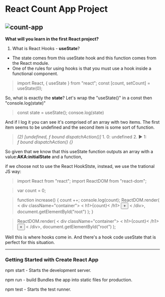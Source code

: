 # React Count App Project
![count-app](image.jpg)
---
**What will you learn in the first React project?**
1. What is React Hooks - **useState**?
- The state comes from this useState hook and this function comes from the React module.
- One of the rules for using hooks is that you must use a hook inside a functional component.
>import React, { useState } from "react";
>const [count, setCount] = useState(0);

So, what is exactly the **state**? Let's wrap the "useState()" in a const then "console.log(state)" 

> const state = useState();
> consoe.log(state) 

And if I log it you can see it's comprised of an array with two items. 
The first item seems to be undefined and the second item is some sort of function.
>  *(2) [undefined, ƒ bound dispatchAction()]*
    1. 0: undefined
    2. ▶  1: *ƒ bound dispatchAction() {}*

So given that we know that this useState function outputs an array with a value:**AKA:initialState** and a function,

if we choose not to use the React HookStste, instead, we use the trational JS way:

> import React from "react";
  import ReactDOM from "react-dom";

>var count = 0;

>function increase() {
>  count ++;
>  console.log(count);
>  ReactDOM.render(
>    < div className="container">
      < h1>{count}< /h1>
      <button onClick={increase}> + </button>
    < /div>,
>    document.getElementById("root")
>  );
> }

> ReactDOM.render(
>  < div className="container">
>    < h1>{count}< /h1>
>    <button onClick={increase}> + </button>
>  < /div>,
  document.getElementById("root")
);

Well this is where hooks come in. And there's a hook code useState that is perfect for this situation.

---
### Getting Started with Create React App

npm start -  Starts the development server.

npm run - build Bundles the app into static files for production.

npm test - Starts the test runner.